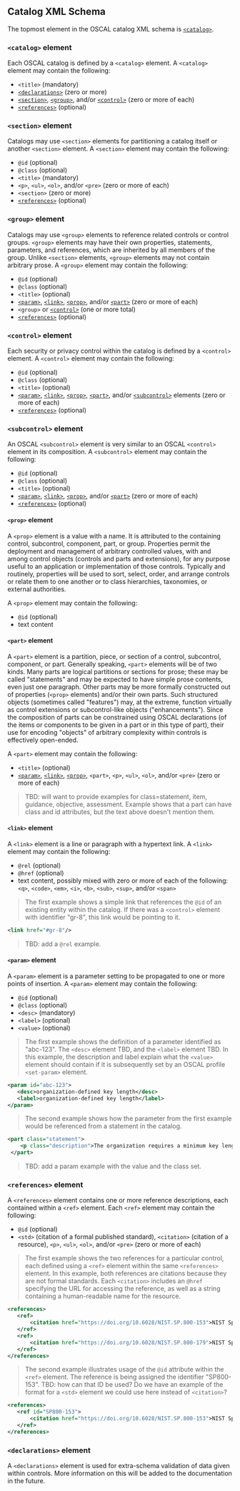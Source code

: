 ## Catalog XML Schema

The topmost element in the OSCAL catalog XML schema is [`<catalog>`](#code-lt-catalog-gt-code-element).

### `<catalog>` element

Each OSCAL catalog is defined by a `<catalog>` element. A `<catalog>` element may contain the following:

* `<title>` (mandatory)
* [`<declarations>`](#code-lt-declarations-gt-code-element) (zero or more)
* [`<section>`](#code-lt-section-gt-code-element), [`<group>`](#code-lt-group-gt-code-element), and/or [`<control>`](#code-lt-control-gt-code-element) (zero or more of each)
* [`<references>`](#code-lt-references-gt-code-element) (optional)

### `<section>` element

Catalogs may use `<section>` elements for partitioning a catalog itself or another `<section>` element. A `<section>` element may contain the following:

* `@id` (optional)
* `@class` (optional)
* `<title>` (mandatory)
* `<p>`, `<ul>`, `<ol>`, and/or `<pre>` (zero or more of each)
* `<section>` (zero or more)
* [`<references>`](#code-lt-references-gt-code-element) (optional)

### `<group>` element

Catalogs may use `<group>` elements to reference related controls or control groups. `<group>` elements may have their own properties, statements, parameters, and references, which are inherited by all members of the group. Unlike `<section>` elements, `<group>` elements may not contain arbitrary prose. A `<group>` element may contain the following:

* `@id` (optional)
* `@class` (optional)
* `<title>` (optional)
* [`<param>`](#code-lt-param-gt-code-element), [`<link>`](#code-lt-link-gt-code-element), [`<prop>`](#code-lt-prop-gt-code-element), and/or [`<part>`](#code-lt-part-gt-code-element) (zero or more of each)
* `<group>` or [`<control>`](#code-lt-control-gt-code-element) (one or more total)
* [`<references>`](#code-lt-references-gt-code-element) (optional)

### `<control>` element

Each security or privacy control within the catalog is defined by a `<control>` element. A `<control>` element may contain the following:

* `@id` (optional)
* `@class` (optional)
* `<title>` (optional)
* [`<param>`](#code-lt-param-gt-code-element), [`<link>`](#code-lt-link-gt-code-element), [`<prop>`](#code-lt-prop-gt-code-element), [`<part>`](#code-lt-part-gt-code-element), and/or [`<subcontrol>`](#code-lt-subcontrol-gt-code-element) elements (zero or more of each)
* [`<references>`](#code-lt-references-gt-code-element) (optional)

### `<subcontrol>` element

An OSCAL `<subcontrol>` element is very similar to an OSCAL `<control>` element in its composition. A `<subcontrol>` element may contain the following:

* `@id` (optional)
* `@class` (optional)
* `<title>` (optional)
* [`<param>`](#code-lt-param-gt-code-element), [`<link>`](#code-lt-link-gt-code-element), [`<prop>`](#code-lt-prop-gt-code-element), and/or [`<part>`](#code-lt-part-gt-code-element) (zero or more of each)
* [`<references>`](#code-lt-references-gt-code-element) (optional)

#### `<prop>` element

A `<prop>` element is a value with a name. It is attributed to the containing control, subcontrol, component, part, or group. Properties permit the deployment and management of arbitrary controlled values, with and among control objects (controls and parts and extensions), for any purpose useful to an application or implementation of those controls. Typically and routinely, properties will be used to sort, select, order, and arrange controls or relate them to one another or to class hierarchies, taxonomies, or external authorities.

A `<prop>` element may contain the following:

* `@id` (optional)
* text content

#### `<part>` element

A `<part>` element is a partition, piece, or section of a control, subcontrol, component, or part. Generally speaking, `<part>` elements will be of two kinds. Many parts are logical partitions or sections for prose; these may be called "statements" and may be expected to have simple prose contents, even just one paragraph. Other parts may be more formally constructed out of properties (`<prop>` elements) and/or their own parts. Such structured objects (sometimes called "features") may, at the extreme, function virtually as control extensions or subcontrol-like objects ("enhancements"). Since the composition of parts can be constrained using OSCAL declarations (of the items or components to be given in a part or in this type of part), their use for encoding "objects" of arbitrary complexity within controls is effectively open-ended.

A `<part>` element may contain the following:

* `<title>` (optional)
* [`<param>`](#code-lt-param-gt-code-element), [`<link>`](#code-lt-link-gt-code-element), [`<prop>`](#code-lt-prop-gt-code-element), `<part>`, `<p>`, `<ul>`, `<ol>`, and/or `<pre>` (zero or more of each)

> TBD: will want to provide examples for class=statement, item, guidance, objective, assessment. Example shows that a part can have class and id attributes, but the text above doesn't mention them.

#### `<link>` element

A `<link>` element is a line or paragraph with a hypertext link. A `<link>` element may contain the following:

* `@rel` (optional)
* `@href` (optional)
* text content, possibly mixed with zero or more of each of the following: `<q>`, `<code>`, `<em>`, `<i>`, `<b>`, `<sub>`, `<sup>`, and/or `<span>`

> The first example shows a simple link that references the ``@id`` of an existing entity within the catalog. If there was a ``<control>`` element with identifier "gr-8", this link would be pointing to it.

```xml
<link href="#gr-8"/>
```

> TBD: add a ``@rel`` example.

#### `<param>` element

A `<param>` element is a parameter setting to be propagated to one or more points of insertion. A `<param>` element may contain the following:

* `@id` (optional)
* `@class` (optional)
* `<desc>` (mandatory)
* `<label>` (optional)
* `<value>` (optional)

> The first example shows the definition of a parameter identified as "abc-123". The ``<desc>`` element TBD, and the ``<label>`` element TBD. In this example, the description and label explain what the ``<value>`` element should contain if it is subsequently set by an OSCAL profile ``<set-param>`` element.

```xml
<param id="abc-123">
   <desc>organization-defined key length</desc>
   <label>organization-defined key length</label>
</param>
```

> The second example shows how the parameter from the first example would be referenced from a statement in the catalog.

```xml
<part class="statement">
    <p class="description">The organization requires a minimum key length of <insert param-id="abc-123"/> bytes.</p>
 </part>
```

> TBD: add a param example with the value and the class set.

### `<references>` element

A `<references>` element contains one or more reference descriptions, each contained within a `<ref>` element. Each `<ref>` element may contain the following:

* `@id` (optional)
* `<std>` (citation of a formal published standard), `<citation>` (citation of a resource), `<p>`, `<ul>`, `<ol>`, and/or `<pre>` (zero or more of each)

> The first example shows the two references for a particular control, each defined using a ``<ref>`` element within the same ``<references>`` element. In this example, both references are citations because they are not formal standards. Each ``<citation>`` includes an ``@href`` specifying the URL for accessing the reference, as well as a string containing a human-readable name for the resource.

```xml
<references>
   <ref>
       <citation href="https://doi.org/10.6028/NIST.SP.800-153">NIST Special Publication 800-153</citation>
   </ref>
   <ref>
       <citation href="https://doi.org/10.6028/NIST.SP.800-179">NIST Special Publication 800-179</citation>
   </ref>
</references>
```

> The second example illustrates usage of the ``@id`` attribute within the ``<ref>`` element. The reference is being assigned the identifier "SP800-153". TBD: how can that ID be used? Do we have an example of the format for a ``<std>`` element we could use here instead of ``<citation>``?

```xml
<references>
   <ref id="SP800-153">
       <citation href="https://doi.org/10.6028/NIST.SP.800-153">NIST Special Publication 800-153</citation>
   </ref>
</references>
```

### `<declarations>` element

A `<declarations>` element is used for extra-schema validation of data given within controls. More information on this will be added to the documentation in the future.
